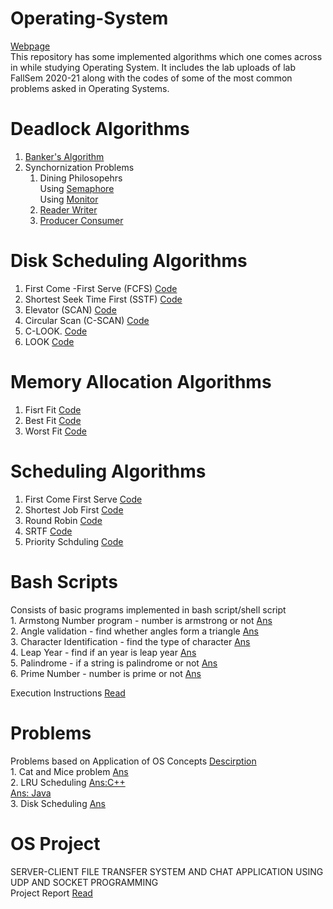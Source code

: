 # Operating-System

[Webpage](https://anushkadixit1708.github.io/Operating-System/) <br>
This repository has some implemented algorithms which one comes across in while studying Operating System. It includes the lab uploads of lab FallSem 2020-21 along with the codes of some of the most common problems asked in Operating Systems.

# Deadlock Algorithms
  1) [Banker's Algorithm](https://github.com/anushkadixit1708/Operating-System/blob/main/Deadlock%20Algorithms/Banker's%20Algo.c) <br>
  2) Synchornization Problems <br>
      1. Dining Philosopehrs<br>
          Using [Semaphore](https://github.com/anushkadixit1708/Operating-System/blob/main/Deadlock%20Algorithms/Dining%20Philosopers%20Algo/Semaphore.c) <br>
          Using [Monitor](https://github.com/anushkadixit1708/Operating-System/blob/main/Deadlock%20Algorithms/Dining%20Philosopers%20Algo/Monitor.c) <br>
      2. [Reader Writer](https://github.com/anushkadixit1708/Operating-System/blob/main/Deadlock%20Algorithms/Reader%20Writer.c) <br>
      3. [Producer Consumer](https://github.com/anushkadixit1708/Operating-System/blob/main/Deadlock%20Algorithms/Producer%20Consumer.c) <br>
# Disk Scheduling Algorithms
  1. First Come -First Serve (FCFS) [Code](https://github.com/anushkadixit1708/Operating-System/blob/main/Disk%20Schduling%20Algorithms/FCFS.c) <br>
  2. Shortest Seek Time First (SSTF) [Code](https://github.com/anushkadixit1708/Operating-System/blob/main/Disk%20Schduling%20Algorithms/Shortest%20Seek%20Time%20Next.c) <br>
  3. Elevator (SCAN) [Code](https://github.com/anushkadixit1708/Operating-System/blob/main/Disk%20Schduling%20Algorithms/SCAN.c) <br>
  4. Circular Scan (C-SCAN) [Code](https://github.com/anushkadixit1708/Operating-System/blob/main/Disk%20Schduling%20Algorithms/C-SCAN%20.c)<br>
  5. C-LOOK. [Code](https://github.com/anushkadixit1708/Operating-System/blob/main/Disk%20Schduling%20Algorithms/C-LOOK.cpp)<br>
  6. LOOK [Code](https://github.com/anushkadixit1708/Operating-System/blob/main/Disk%20Schduling%20Algorithms/LOOK.cpp)<br>
 
# Memory Allocation Algorithms 
   1. Fisrt Fit [Code](https://github.com/anushkadixit1708/Operating-System/blob/main/Memory%20Allocation%20Algo/First%20fit.c)<br>
   2. Best Fit [Code](https://github.com/anushkadixit1708/Operating-System/blob/main/Memory%20Allocation%20Algo/Best%20fit.c)<br>
   3. Worst Fit [Code](https://github.com/anushkadixit1708/Operating-System/blob/main/Memory%20Allocation%20Algo/Worst%20fit.c)<br>
# Scheduling Algorithms
  1. First Come First Serve [Code](https://github.com/anushkadixit1708/Operating-System/blob/main/Schdeuling%20Algorithms/Fist%20come%20first%20serve.c)<br>
  2. Shortest Job First [Code](https://github.com/anushkadixit1708/Operating-System/blob/main/Schdeuling%20Algorithms/Shortest%20Job%20First.c)<br>
  3. Round Robin [Code](https://github.com/anushkadixit1708/Operating-System/blob/main/Schdeuling%20Algorithms/Round%20Robin.c)<br>
  4. SRTF [Code](https://github.com/anushkadixit1708/Operating-System/blob/main/Schdeuling%20Algorithms/SRTF.cpp)<br>
  5. Priority Schduling [Code](https://github.com/anushkadixit1708/Operating-System/blob/main/Schdeuling%20Algorithms/Priority%20Scheduling.c)<br>
 # Bash Scripts <br>
  Consists of basic programs implemented in bash script/shell script <br>
    1. Armstong Number program - number is armstrong or not  [Ans](https://github.com/anushkadixit1708/Operating-System/blob/main/Bash%20Scripts/Armstong.sh) <br>
    2. Angle validation - find whether angles form a triangle [Ans](https://github.com/anushkadixit1708/Operating-System/blob/main/Bash%20Scripts/Angle_validation.sh) <br>
    3. Character Identification - find the type of character [Ans](https://github.com/anushkadixit1708/Operating-System/blob/main/Bash%20Scripts/Char_Identification.sh) <br>
    4. Leap Year - find if an year is leap year [Ans](https://github.com/anushkadixit1708/Operating-System/blob/main/Bash%20Scripts/Leap%20year.sh) <br>
    5. Palindrome - if a string is palindrome or not [Ans](https://github.com/anushkadixit1708/Operating-System/blob/main/Bash%20Scripts/Palindrome.sh) <br>
    6. Prime Number - number is prime or not [Ans](https://github.com/anushkadixit1708/Operating-System/blob/main/Bash%20Scripts/Prime%20number.sh) <br>

  Execution Instructions [Read](https://github.com/anushkadixit1708/Operating-System/blob/main/Bash%20Scripts/ReadMe.md)<br>
 # Problems <br>
  Problems based on Application of OS Concepts [Descirption](https://github.com/anushkadixit1708/Operating-System/blob/main/Problems/ReadMe.md) <br>
    1. Cat and Mice problem  [Ans](https://github.com/anushkadixit1708/Operating-System/blob/main/Problems/Cat%20and%20Mice.c) <br>
    2. LRU Scheduling  [Ans:C++](https://github.com/anushkadixit1708/Operating-System/blob/main/Problems/LRU_q.cpp) <br>
                        [Ans: Java](https://github.com/anushkadixit1708/Operating-System/blob/main/Problems/LRU_q.java) <br>
    3. Disk Scheduling [Ans](https://github.com/anushkadixit1708/Operating-System/blob/main/Problems/Disk_schedule_q.c) <br>
 # OS Project <br>
  SERVER-CLIENT FILE TRANSFER SYSTEM AND CHAT APPLICATION USING UDP AND SOCKET PROGRAMMING <br>
  Project Report [Read](https://github.com/anushkadixit1708/Operating-System/blob/main/OS%20Project/Project%20Report.docx)
